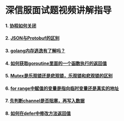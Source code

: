 # 深信服面试题视频讲解指导

#### 1. [协程如何关闭](https://www.bilibili.com/video/BV1gQNde5EEF?spm_id_from=333.788.videopod.sections&vd_source=1680a6fedc2270f3c093e88857407609)

#### 2. [JSON与Protobuf的区别](https://www.bilibili.com/video/BV19ww5eRENe/?spm_id_from=333.1387.upload.video_card.click&vd_source=1680a6fedc2270f3c093e88857407609)

#### 3. [golang内存逃逸有了解吗？](https://www.bilibili.com/video/BV1DAcBeEEnU/?spm_id_from=333.1387.upload.video_card.click&vd_source=1680a6fedc2270f3c093e88857407609)

#### 4. [如何获取goroutine里面的一个函数执行的返回值](https://www.bilibili.com/video/BV1bUcBemEg1/?spm_id_from=333.1387.upload.video_card.click&vd_source=1680a6fedc2270f3c093e88857407609)

#### 5. [Mutex是乐观锁还是悲观锁，乐观锁和悲观锁的区别](https://www.bilibili.com/video/BV1bUcBemE7K/?spm_id_from=333.1387.upload.video_card.click&vd_source=1680a6fedc2270f3c093e88857407609)

#### 6. [for range中赋值的变量是指向临时变量还是真实的地址](https://www.bilibili.com/video/BV18ycBenEZJ/?spm_id_from=333.1387.upload.video_card.click&vd_source=1680a6fedc2270f3c093e88857407609)

#### 7. [先判断channel是否阻塞，再写入数据](https://www.bilibili.com/video/BV1hBcie2EMx/?spm_id_from=333.1387.upload.video_card.click&vd_source=1680a6fedc2270f3c093e88857407609)

#### 8. [如何在defer中修改方法返回值](https://www.bilibili.com/video/BV1Jpcme4EiW/?spm_id_from=333.1387.upload.video_card.click&vd_source=1680a6fedc2270f3c093e88857407609)

